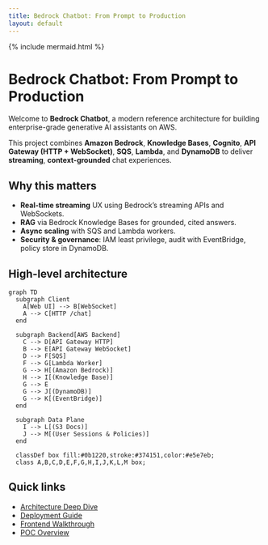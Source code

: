 ```yaml
---
title: Bedrock Chatbot: From Prompt to Production
layout: default
---
```


{% include mermaid.html %}

# Bedrock Chatbot: From Prompt to Production

Welcome to **Bedrock Chatbot**, a modern reference architecture for building enterprise-grade generative AI assistants on AWS.

This project combines **Amazon Bedrock**, **Knowledge Bases**, **Cognito**, **API Gateway (HTTP + WebSocket)**, **SQS**, **Lambda**, and **DynamoDB** to deliver **streaming**, **context-grounded** chat experiences.

## Why this matters

- **Real-time streaming** UX using Bedrock’s streaming APIs and WebSockets.
- **RAG** via Bedrock Knowledge Bases for grounded, cited answers.
- **Async scaling** with SQS and Lambda workers.
- **Security & governance**: IAM least privilege, audit with EventBridge, policy store in DynamoDB.

## High-level architecture

```mermaid
graph TD
  subgraph Client
    A[Web UI] --> B[WebSocket]
    A --> C[HTTP /chat]
  end

  subgraph Backend[AWS Backend]
    C --> D[API Gateway HTTP]
    B --> E[API Gateway WebSocket]
    D --> F[SQS]
    F --> G[Lambda Worker]
    G --> H[(Amazon Bedrock)]
    H --> I[(Knowledge Base)]
    G --> E
    G --> J[(DynamoDB)]
    G --> K[(EventBridge)]
  end

  subgraph Data Plane
    I --> L[(S3 Docs)]
    J --> M[(User Sessions & Policies)]
  end

  classDef box fill:#0b1220,stroke:#374151,color:#e5e7eb;
  class A,B,C,D,E,F,G,H,I,J,K,L,M box;
```

## Quick links

- [Architecture Deep Dive](architecture.md)
- [Deployment Guide](deployment.md)
- [Frontend Walkthrough](frontend.md)
- [POC Overview](poc.md)

